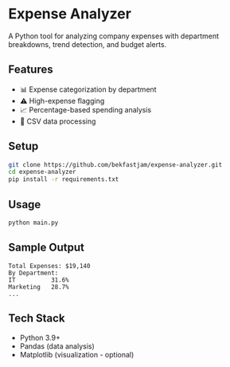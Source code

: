 # Expense Analyzer

A Python tool for analyzing company expenses with department breakdowns, trend detection, and budget alerts.

## Features
- 📊 Expense categorization by department
- ⚠️ High-expense flagging
- 📈 Percentage-based spending analysis
- 📂 CSV data processing

## Setup
```bash
git clone https://github.com/bekfastjam/expense-analyzer.git
cd expense-analyzer
pip install -r requirements.txt
```

## Usage
```bash
python main.py
```

## Sample Output
```
Total Expenses: $19,140
By Department:
IT          31.6%
Marketing   28.7%
...
```

## Tech Stack
- Python 3.9+
- Pandas (data analysis)
- Matplotlib (visualization - optional)